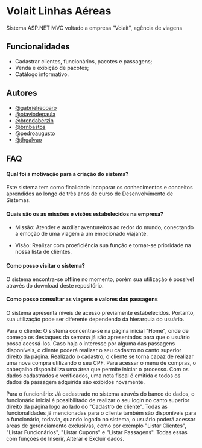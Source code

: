 
# Volait Linhas Aéreas

Sistema ASP.NET MVC voltado a empresa "Volait", agência de viagens



## Funcionalidades

- Cadastrar clientes, funcionários, pacotes e passagens;
- Venda e exibição de pacotes;
- Catálogo informativo.



## Autores

- [@gabrielrecoaro](https://github.com/gabrielrecoaro)
- [@otaviodepaula](https://github.com/otaviodepaula)
- [@brendaberzin](https://github.com/brendaberzin)
- [@brnbastos](https://github.com/brnbastos)
- [@pedroaugusto](https://github.com/pedroaugusto90)
- [@thgalvao](https://github.com/thgalvao)


## FAQ

#### Qual foi a motivação para a criação do sistema?

Este sistema tem como finalidade incoporar os conhecimentos e conceitos aprendidos ao longo de três anos de curso de Desenvolvimento de Sistemas.

#### Quais são os as missões e visões estabelecidos na empresa?

- Missão: Atender e auxiliar aventureiros ao redor do mundo, conectando a emoção de uma viagem a um emocionado viajante.

- Visão: Realizar com proeficiência sua função e tornar-se prioridade na nossa lista de clientes.

#### Como posso visitar o sistema?

O sistema encontra-se offline no momento, porém sua utilização é possível através do download deste repositório.

#### Como posso consultar as viagens e valores das passagens

O sistema apresenta níveis de acesso previamente estabelecidos. Portanto, sua utilização pode ser diferente dependendo da hierarquia do usuário.

Para o cliente: O sistema concentra-se na página inicial "Home", onde de começo os destaques da semana já são apresentados para que o usuário possa acessá-los. Caso haja o interesse por alguma das passagens disponíveis, o cliente poderá realizar o seu cadastro no canto superior direito da página. Realizado o cadastro, o cliente se torna capaz de realizar uma nova compra utilizando o seu CPF. Para acessar o menu de compras, o cabeçalho disponibiliza uma área que permite iniciar o processo. Com os dados cadastrados e verificados, uma nota fiscal é emitida e todos os dados da passagem adquirida são exibidos novamente.

Para o funcionário: Já cadastrado no sistema através do banco de dados, o funcionário inicial é possibilitado de realizar o seu login no canto superior direito da página logo ao lado do "Cadastro de cliente". Todas as funcionalidades já mencionadas para o cliente também são disponíveis para o funcionário, todavia, quando logado no sistema, o usuário poderá acessar áreas de gerenciamento exclusivas, como por exemplo "Listar Clientes", "Listar Funcionários", "Listar Cupons" e "Listar Passagens". Todas essas com funções de Inserir, Alterar e Excluir dados.
